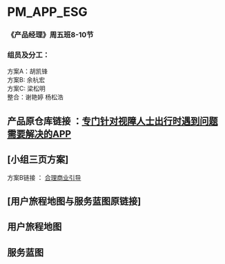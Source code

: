 #  PM_APP_ESG
 
### 《产品经理》周五班8-10节

### 组员及分工：   
方案A：胡凯锋  
方案B: 余杭宏   
方案C: 梁松明   
整合：谢艳婷 杨松浩   
 
## 产品原仓库链接 ：[专门针对视障人士出行时遇到问题需要解决的APP](https://gitee.com/NFUNM008/APP_team)  
 
## [小组三页方案] 
方案B链接   ： [合理商业引导](https://www.processon.com/apps/5f1113595653bb7fd23cdfa0)
## [用户旅程地图与服务蓝图原链接]   

## 用户旅程地图  

## 服务蓝图   
 
